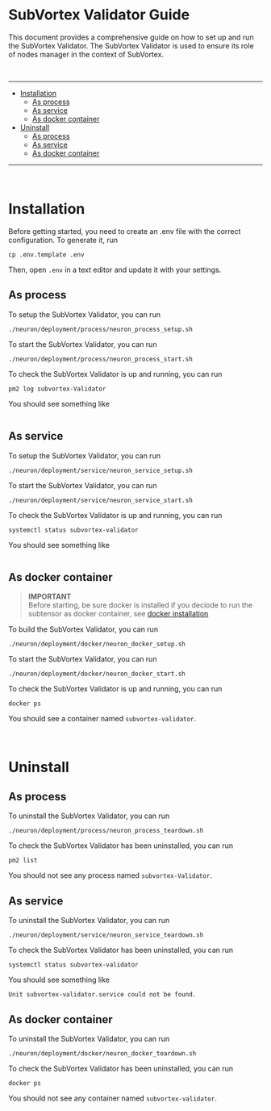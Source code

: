 # SubVortex Validator Guide

This document provides a comprehensive guide on how to set up and run the SubVortex Validator. The SubVortex Validator is used to ensure its role of nodes manager in the context of SubVortex.

<br />

---

- [Installation](#installation)
  - [As process](#installation-as-process)
  - [As service](#installation-as-service)
  - [As docker container](#installation-as-container)
- [Uninstall](#uninstall)
  - [As process](#uninstall-as-process)
  - [As service](#uninstall-as-service)
  - [As docker container](#uninstall-as-container)

---

<br />

# Installation

Before getting started, you need to create an .env file with the correct configuration. To generate it, run

```
cp .env.template .env
```

Then, open `.env` in a text editor and update it with your settings.

## As process <a id="installation-as-process"></a>

To setup the SubVortex Validator, you can run

```
./neuron/deployment/process/neuron_process_setup.sh
```

To start the SubVortex Validator, you can run

```
./neuron/deployment/process/neuron_process_start.sh
```

To check the SubVortex Validator is up and running, you can run

```
pm2 log subvortex-Validator
```

You should see something like

```bash

```

## As service <a id="installation-as-service"></a>

To setup the SubVortex Validator, you can run

```
./neuron/deployment/service/neuron_service_setup.sh
```

To start the SubVortex Validator, you can run

```
./neuron/deployment/service/neuron_service_start.sh
```

To check the SubVortex Validator is up and running, you can run

```
systemctl status subvortex-validator
```

You should see something like

```bash

```

## As docker container <a id="installation-as-container"></a>

> **IMPORTANT** <br />
> Before starting, be sure docker is installed if you deciode to run the subtensor as docker container, see [docker installation](../../scripts/docker/README.md)

To build the SubVortex Validator, you can run

```
./neuron/deployment/docker/neuron_docker_setup.sh
```

To start the SubVortex Validator, you can run

```
./neuron/deployment/docker/neuron_docker_start.sh
```

To check the SubVortex Validator is up and running, you can run

```
docker ps
```

You should see a container named `subvortex-validator`.

<br />

# Uninstall

## As process <a id="uninstall-as-process"></a>

To uninstall the SubVortex Validator, you can run

```
./neuron/deployment/process/neuron_process_teardown.sh
```

To check the SubVortex Validator has been uninstalled, you can run

```
pm2 list
```

You should not see any process named `subvortex-Validator`.

## As service <a id="uninstall-as-service"></a>

To uninstall the SubVortex Validator, you can run

```
./neuron/deployment/service/neuron_service_teardown.sh
```

To check the SubVortex Validator has been uninstalled, you can run

```
systemctl status subvortex-validator
```

You should see something like

```
Unit subvortex-validator.service could not be found.
```

## As docker container <a id="uninstall-as-container"></a>

To uninstall the SubVortex Validator, you can run

```
./neuron/deployment/docker/neuron_docker_teardown.sh
```

To check the SubVortex Validator has been uninstalled, you can run

```
docker ps
```

You should not see any container named `subvortex-validator`.
